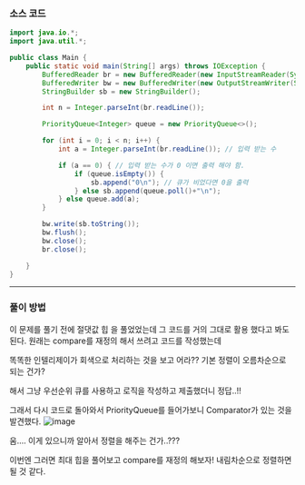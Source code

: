 ### 소스 코드
```java
import java.io.*;
import java.util.*;

public class Main {
    public static void main(String[] args) throws IOException {
        BufferedReader br = new BufferedReader(new InputStreamReader(System.in)); // 기본적으로 enter 를 경계로 인식한다.
        BufferedWriter bw = new BufferedWriter(new OutputStreamWriter(System.out));
        StringBuilder sb = new StringBuilder();

        int n = Integer.parseInt(br.readLine());

        PriorityQueue<Integer> queue = new PriorityQueue<>();

        for (int i = 0; i < n; i++) {
            int a = Integer.parseInt(br.readLine()); // 입력 받는 수

            if (a == 0) { // 입력 받는 수가 0 이면 출력 해야 함.
                if (queue.isEmpty()) {
                    sb.append("0\n"); // 큐가 비었다면 0을 출력
                } else sb.append(queue.poll()+"\n");
            } else queue.add(a);
        }

        bw.write(sb.toString());
        bw.flush();
        bw.close();
        br.close();

    }
}
```

---

### 풀이 방법
이 문제를 풀기 전에 절댓값 힙 을 풀었었는데 그 코드를 거의 그대로 활용 했다고 봐도 된다. 원래는 compare를 재정의 해서 쓰려고 코드를 작성했는데

똑똑한 인텔리제이가 회색으로 처리하는 것을 보고 어라?? 기본 정렬이 오름차순으로 되는 건가?

해서 그냥 우선순위 큐를 사용하고 로직을 작성하고 제출했더니 정답..!!

그래서 다시 코드로 돌아와서 PriorityQueue를 들어가보니 Comparator가 있는 것을 발견했다.
![image](https://github.com/Drum-J/algorithm/assets/102205699/471b4621-34a7-4bfb-9005-945625e3b03b)

움.... 이게 있으니까 알아서 정렬을 해주는 건가..???

이번엔 그러면 최대 힙을 풀어보고 compare를 재정의 해보자! 내림차순으로 정렬하면 될 것 같다.
